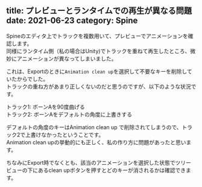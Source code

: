 title: プレビューとランタイムでの再生が異なる問題
date: 2021-06-23
category: Spine
---


Spineのエディタ上でトラックを複数用いて、プレビューでアニメーションを確認します。  
同様にランタイム側（私の場合はUnity)でトラックを重ねて再生したところ、微妙にアニメーションが異なってしまいました。  

これは、Exportのときに`Animation clean up`を選択して不要なキーを削除していたからでした。  
トラックの重ね方があまり正しくないのだと思うのですが、以下のような状況です。  

トラック1: ボーンAを90度曲げる  
トラック2: ボーンAをデフォルトの角度に上書きする

デフォルトの角度のキーはAnimation clean up で削除されてしまうので、トラック2で上書けなかったということです。  
Animation clean upの挙動的にも正しく、私の作り方に問題があったと思います。  

ちなみにExport時でなくとも、該当のアニメーションを選択した状態でツリービューの下にあるclean upボタンを押すとどのキーが消されるかは確認できます。